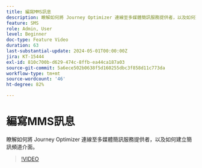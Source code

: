 ```yaml
---
title: 編寫MMS訊息
description: 瞭解如何將 Journey Optimizer 連線至多媒體簡訊服務提供者，以及如何建立簡訊頻道介面。
feature: SMS
role: Admin, User
level: Beginner
doc-type: Feature Video
duration: 63
last-substantial-update: 2024-05-01T00:00:00Z
jira: KT-15444
exl-id: 810c700b-d629-474c-8ffb-ea44ca187a03
source-git-commit: 5a6ece502b0638f5d160255dbc3f858d11c773da
workflow-type: tm+mt
source-wordcount: '46'
ht-degree: 82%

---
```



# 編寫MMS訊息

瞭解如何將 Journey Optimizer 連線至多媒體簡訊服務提供者，以及如何建立簡訊頻道介面。

>[!VIDEO](https://video.tv.adobe.com/v/3428816/?learn=on)
